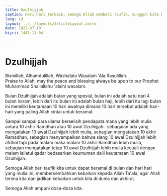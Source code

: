 ```yaml
---
title: Dzulhijjah
caption: Hari-hari terbaik, semoga Allah memberi taufik, sungguh kita butuh rahmatNya.
lang: id
layout: ../../layouts/ArticleLayout.astro
date: 2022-07-10
hijri: 1443-11-04

---
```


# Dzulhijjah
Bismillah, Alhamdulillah, Washalatu Wasalam 'Ala Rasulillah.  
Praise to Allah, may the peace and blessing always be upon to our Prophet Muhammad Shallallahu 'alaihi wasalam.

Bulan Dzulhijjah adalah bulan yang spesial, bulan ini adalah satu dari 4 bulan haram, lebih dari itu bulan ini adalah bulan haji, lebih dari itu lagi bulan ini memiliki keutamaan 10 hari awalnya dimana 10 hari tersebut adalah hari-hari yang paling Allah cintai untuk beramal.

Sampai sampai para ulama berselisih pendapata mana yang lebih mulia antara 10 akhir Ramdhan atau 10 awal Dzulhijjah.. sebagaian ada yang mengatakan 10 awal Dzulhijjah lebih mulia, sebagian mengatakan 10 akhir Ramadhan, sebagian menyampaikan bahwa siang 10 awal Dzulhijjah lebih afdhol tapi pada malam maka malam 10 akhir Ramdhan lebih mulia, sebagian mengatakan tetap 10 awal Dzulhijjah lebih mulia kecuali dengan malam lailatul qadar bedasarkan keumuman dalil keutamaan 10 awal Dzulhijjah.

Semoga Allah beri taufik kita untuk dapat beramal di bulan dan hari hari yang mulia ini, membersembahkan kebaikan kepada Allah Ta'ala, agar Allah terima kita dan jadikan kebaikan untuk kita di dunia dan akhirat.

Semoga Allah ampuni dosa-dosa kita.